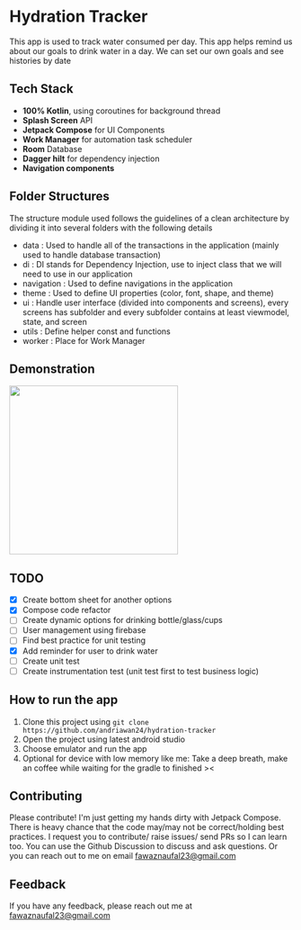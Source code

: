 
# Hydration Tracker

This app is used to track water consumed per day. This app helps remind us about our goals to drink water in a day. We can set our own goals and see histories by date
## Tech Stack

* **100% Kotlin**, using coroutines for background thread
* **Splash Screen** API
* **Jetpack Compose** for UI Components
* **Work Manager** for automation task scheduler
* **Room** Database
* **Dagger hilt** for dependency injection
* **Navigation components**

## Folder Structures
The structure module used follows the guidelines of a clean architecture by dividing it into several folders with the following details
- data : Used to handle all of the transactions in the application (mainly used to handle database transaction)
- di : DI stands for Dependency Injection, use to inject class that we will need to use in our application
- navigation : Used to define navigations in the application
- theme : Used to define UI properties (color, font, shape, and theme)
- ui : Handle user interface (divided into components and screens), every screens has subfolder and every subfolder contains at least viewmodel, state, and screen
- utils : Define helper const and functions
- worker : Place for Work Manager

## Demonstration

<img src="https://raw.github.com/andriawan24/hydration-tracker/master/screenshots/screen.gif" width="300" />

## TODO
- [x] Create bottom sheet for another options
- [x] Compose code refactor
- [ ] Create dynamic options for drinking bottle/glass/cups
- [ ] User management using firebase
- [ ] Find best practice for unit testing
- [x] Add reminder for user to drink water
- [ ] Create unit test
- [ ] Create instrumentation test (unit test first to test business logic)

## How to run the app
1. Clone this project using ```git clone https://github.com/andriawan24/hydration-tracker```
2. Open the project using latest android studio
3. Choose emulator and run the app
4. Optional for device with low memory like me: Take a deep breath, make an coffee while waiting for the gradle to finished ><

## Contributing

Please contribute! I'm just getting my hands dirty with Jetpack Compose.
There is heavy chance that the code may/may not be correct/holding best practices. I request you to contribute/ raise issues/ send PRs so I can learn too. You can use the Github Discussion to discuss and ask questions. Or you can reach out to me on email fawaznaufal23@gmail.com

## Feedback

If you have any feedback, please reach out me at fawaznaufal23@gmail.com

